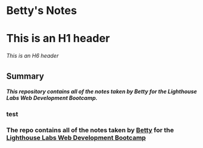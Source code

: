 # Betty's Notes
# This is an H1 header
###### This is an H6 header
## Summary
##### This repository contains all of the notes taken by Betty for the Lighthouse Labs Web Development Bootcamp.
### test
### The repo contains all of the notes taken by [Betty](https://github.com/BettyHoPro) for the [Lighthouse Labs Web Development Bootcamp](https://www.lighthouselabs.ca)